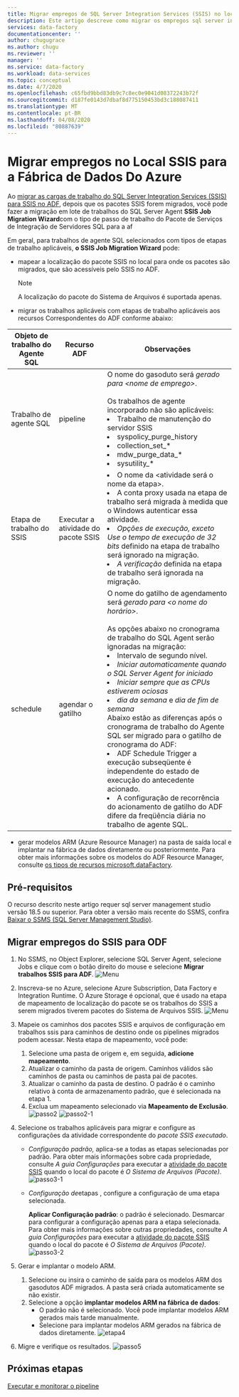 ```yaml
---
title: Migrar empregos de SQL Server Integration Services (SSIS) no local para a fábrica de dados do Azure
description: Este artigo descreve como migrar os empregos sql server integration services (SSIS) para pipelines/atividades/gatilhos da Fábrica de Dados Do Azure usando o SQL Server Management Studio.
services: data-factory
documentationcenter: ''
author: chugugrace
ms.author: chugu
ms.reviewer: ''
manager: ''
ms.service: data-factory
ms.workload: data-services
ms.topic: conceptual
ms.date: 4/7/2020
ms.openlocfilehash: c65fbd9bbd83db9c7c8ec0e9041d08372243b72f
ms.sourcegitcommit: d187fe0143d7dbaf8d775150453bd3c188087411
ms.translationtype: MT
ms.contentlocale: pt-BR
ms.lasthandoff: 04/08/2020
ms.locfileid: "80887639"
---
```

# <a name="migrate-on-premises-ssis-jobs-to-azure-data-factory"></a>Migrar empregos no Local SSIS para a Fábrica de Dados Do Azure

Ao [migrar as cargas de trabalho do SQL Server Integration Services (SSIS) para SSIS no ADF](scenario-ssis-migration-overview.md), depois que os pacotes SSIS forem migrados, você pode fazer a migração em lote de trabalhos do SQL Server Agent **SSIS Job Migration Wizard**com o tipo de passo de trabalho do Pacote de Serviços de Integração de Servidores SQL para a af

Em geral, para trabalhos de agente SQL selecionados com tipos de etapas de trabalho aplicáveis, **o SSIS Job Migration Wizard** pode:

- mapear a localização do pacote SSIS no local para onde os pacotes são migrados, que são acessíveis pelo SSIS no ADF.
    > [!NOTE]
    > A localização do pacote do Sistema de Arquivos é suportada apenas.
- migrar os trabalhos aplicáveis com etapas de trabalho aplicáveis aos recursos Correspondentes do ADF conforme abaixo:

|Objeto de trabalho do Agente SQL  |Recurso ADF  |Observações|
|---------|---------|---------|
|Trabalho de agente SQL|pipeline     |O nome do gasoduto será *gerado para \<nome de emprego>*. <br> <br> Os trabalhos de agente incorporado não são aplicáveis: <li> Trabalho de manutenção do servidor SSIS <li> syspolicy_purge_history <li> collection_set_* <li> mdw_purge_data_* <li> sysutility_*|
|Etapa de trabalho do SSIS|Executar a atividade do pacote SSIS|<li> O nome da \<atividade será o nome da etapa>. <li> A conta proxy usada na etapa de trabalho será migrada à medida que o Windows autenticar essa atividade. <li> *Opções de execução,* *exceto Use o tempo de execução de 32 bits* definido na etapa de trabalho será ignorado na migração. <li> *A verificação* definida na etapa de trabalho será ignorada na migração.|
|schedule      |agendar o gatilho        |O nome do gatilho de agendamento será *gerado para \<o nome do horário>*. <br> <br> As opções abaixo no cronograma de trabalho do SQL Agent serão ignoradas na migração: <li> Intervalo de segundo nível. <li> *Iniciar automaticamente quando o SQL Server Agent for iniciado* <li> *Iniciar sempre que as CPUs estiverem ociosas* <li> *dia da semana* e *dia de fim de semana*<time zone> <br> Abaixo estão as diferenças após o cronograma de trabalho do Agente SQL ser migrado para o gatilho de cronograma do ADF: <li> ADF Schedule Trigger a execução subseqüente é independente do estado de execução do antecedente acionado. <li> A configuração de recorrência do acionamento de gatilho do ADF difere da freqüência diária no trabalho de agente SQL.|

- gerar modelos ARM (Azure Resource Manager) na pasta de saída local e implantar na fábrica de dados diretamente ou posteriormente. Para obter mais informações sobre os modelos do ADF Resource Manager, consulte [os tipos de recursos microsoft.dataFactory](https://docs.microsoft.com/azure/templates/microso.ft.datafactory/allversions).

## <a name="prerequisites"></a>Pré-requisitos

O recurso descrito neste artigo requer sql server management studio versão 18.5 ou superior. Para obter a versão mais recente do SSMS, confira [Baixar o SSMS (SQL Server Management Studio)](https://docs.microsoft.com/sql/ssms/download-sql-server-management-studio-ssms?view=sql-server-ver15).

## <a name="migrate-ssis-jobs-to-adf"></a>Migrar empregos do SSIS para ODF

1. No SSMS, no Object Explorer, selecione SQL Server Agent, selecione Jobs e clique com o botão direito do mouse e selecione **Migrar trabalhos SSIS para ADF**.
![Menu](media/how-to-migrate-ssis-job-ssms/menu.png)

1. Inscreva-se no Azure, selecione Azure Subscription, Data Factory e Integration Runtime. O Azure Storage é opcional, que é usado na etapa de mapeamento de localização do pacote se os trabalhos do SSIS a serem migrados tiverem pacotes do Sistema de Arquivos SSIS.
![Menu](media/how-to-migrate-ssis-job-ssms/step1.png)

1. Mapeie os caminhos dos pacotes SSIS e arquivos de configuração em trabalhos ssis para caminhos de destino onde os pipelines migrados podem acessar. Nesta etapa de mapeamento, você pode:

    1. Selecione uma pasta de origem e, em seguida, **adicione mapeamento**.
    1. Atualizar o caminho da pasta de origem. Caminhos válidos são caminhos de pasta ou caminhos de pasta pai de pacotes.
    1. Atualizar o caminho da pasta de destino. O padrão é o caminho relativo à conta de armazenamento padrão, que é selecionada na etapa 1.
    1. Exclua um mapeamento selecionado via **Mapeamento de Exclusão**.
![passo2](media/how-to-migrate-ssis-job-ssms/step2.png)
![passo2-1](media/how-to-migrate-ssis-job-ssms/step2-1.png)

1. Selecione os trabalhos aplicáveis para migrar e configure as configurações da atividade correspondente do *pacote SSIS executado*.

    - *Configuração padrão,* aplica-se a todas as etapas selecionadas por padrão. Para obter mais informações sobre cada propriedade, consulte *A guia Configurações* para executar a [atividade do pacote SSIS](how-to-invoke-ssis-package-ssis-activity.md) quando o local do pacote é *O Sistema de Arquivos (Pacote)*.
    ![passo3-1](media/how-to-migrate-ssis-job-ssms/step3-1.png)
    - *Configuração de*etapas , configure a configuração de uma etapa selecionada.
        
        **Aplicar Configuração padrão**: o padrão é selecionado. Desmarcar para configurar a configuração apenas para a etapa selecionada.  
        Para obter mais informações sobre outras propriedades, consulte *A guia Configurações* para executar a [atividade do pacote SSIS](how-to-invoke-ssis-package-ssis-activity.md) quando o local do pacote é *O Sistema de Arquivos (Pacote)*.
    ![passo3-2](media/how-to-migrate-ssis-job-ssms/step3-2.png)

1. Gerar e implantar o modelo ARM.
    1. Selecione ou insira o caminho de saída para os modelos ARM dos gasodutos ADF migrados. A pasta será criada automaticamente se não existir.
    2. Selecione a opção **implantar modelos ARM na fábrica de dados**:
        - O padrão não é selecionado. Você pode implantar modelos ARM gerados mais tarde manualmente.
        - Selecione para implantar modelos ARM gerados na fábrica de dados diretamente.
    ![etapa4](media/how-to-migrate-ssis-job-ssms/step4.png)

1. Migre e verifique os resultados.
![passo5](media/how-to-migrate-ssis-job-ssms/step5.png)

## <a name="next-steps"></a>Próximas etapas

[Executar e monitorar o pipeline](how-to-invoke-ssis-package-ssis-activity.md)
